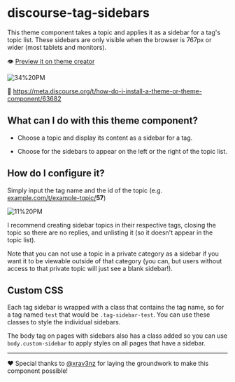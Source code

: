 # discourse-tag-sidebars

This theme component takes a topic and applies it as a sidebar for a tag's topic list. These sidebars are only visible when the browser is 767px or wider (most tablets and monitors). 

:eye: [Preview it on theme creator](https://theme-creator.discourse.org/theme/awesomerobot/discourse-tag-sidebars)


![34%20PM](https://meta-s3-cdn.freetls.fastly.net/optimized/3X/9/8/9884636155a0fce6394cecce7c8ae21ed5a1f687_2_1380x500.jpeg) 

 :thinking: https://meta.discourse.org/t/how-do-i-install-a-theme-or-theme-component/63682


## What can I do with this theme component? 

* Choose a topic and display its content as a sidebar for a tag. 

* Choose for the sidebars to appear on the left or the right of the topic list. 


## How do I configure it? 

Simply input the tag name and the id of the topic (e.g. [example.com/t/example-topic/](#)**57**)

![11%20PM](https://meta-s3-cdn.freetls.fastly.net/optimized/3X/7/7/77945845bf8057611e9b6badb26973efe1e18b83_2_1380x284.png) 

I recommend creating sidebar topics in their respective tags, closing the topic so there are no replies, and unlisting it (so it doesn't appear in the topic list). 

Note that you can not use a topic in a private category as a sidebar if you want it to be viewable outside of that category (you can, but users without access to that private topic will just see a blank sidebar!). 

## Custom CSS 

Each tag sidebar is wrapped with a class that contains the tag name, so for a tag named `test` that would be `.tag-sidebar-test`. You can use these classes to style the individual sidebars. 

The body tag on pages with sidebars also has a class added so you can use `body.custom-sidebar` to apply styles on all pages that have a sidebar. 

---

:heart: Special thanks to [@xrav3nz](https://github.com/xrav3nz) for laying the groundwork to make this component possible!
